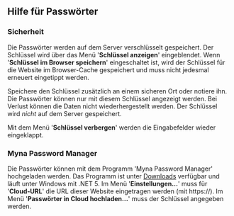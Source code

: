 
## Hilfe für Passwörter

### Sicherheit

Die Passwörter werden auf dem Server verschlüsselt gespeichert.
Der Schlüssel wird über das Menü '**Schlüssel anzeigen**' eingeblendet.
Wenn '**Schlüssel im Browser speichern**' eingeschaltet ist, wird der Schlüssel
für die Website im Browser-Cache gespeichert und muss nicht jedesmal erneuert eingetippt werden.

Speichere den Schlüssel zusätzlich an einem sicheren Ort oder notiere ihn.
Die Passwörter können nur mit diesem Schlüssel angezeigt werden.
Bei Verlust können die Daten nicht wiederhergestellt werden.
Der Schlüssel wird *nicht* auf dem Server gespeichert.

Mit dem Menü '**Schlüssel verbergen**' werden die Eingabefelder wieder eingeklappt.

### Myna Password Manager

Die Passwörter können mit dem Programm 'Myna Password Manager' hochgeladen werden.
Das Programm ist unter [Downloads](/markdown?page=downloads) verfügbar und läuft unter Windows mit .NET 5.
Im Menü '**Einstellungen...**' muss für '**Cloud-URL**' die URL dieser Website eingetragen werden (mit https://).
Im Menü '**Passwörter in Cloud hochladen...**' muss der Schlüssel angegeben werden.